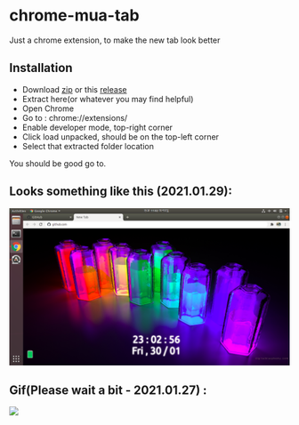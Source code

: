 # chrome-mua-tab
Just a chrome extension, to make the new tab look better

## Installation
 - Download [zip](https://github.com/maifeeulasad/chrome-mua-tab/archive/main.zip) or this [release](https://github.com/maifeeulasad/chrome-mua-tab/releases/download/v1.0.0/chrome-mua-tab-main.zip)
 - Extract here(or whatever you may find helpful)
 - Open Chrome
 - Go to : chrome://extensions/
 - Enable developer mode, top-right corner
 - Click load unpacked, should be on the top-left corner
 - Select that extracted folder location
 
You should be good go to.

## Looks something like this (2021.01.29):
![](https://raw.githubusercontent.com/maifeeulasad/chrome-mua-tab/gh-pages/snaps/Screenshot%20from%202021-01-29%2023-02-57.png)
## Gif(Please wait a bit - 2021.01.27) : 
![](https://github.com/maifeeulasad/chrome-mua-tab/blob/gh-pages/snaps/chrome_mua_tab.gif)
